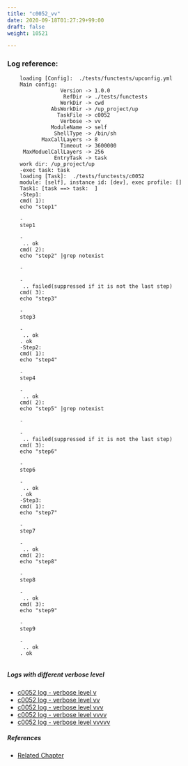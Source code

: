 ```yaml
---
title: "c0052_vv"
date: 2020-09-18T01:27:29+99:00
draft: false
weight: 10521

---
```


### Log reference: <no value>

```
    loading [Config]:  ./tests/functests/upconfig.yml
    Main config:
                 Version -> 1.0.0
                  RefDir -> ./tests/functests
                 WorkDir -> cwd
              AbsWorkDir -> /up_project/up
                TaskFile -> c0052
                 Verbose -> vv
              ModuleName -> self
               ShellType -> /bin/sh
           MaxCallLayers -> 8
                 Timeout -> 3600000
     MaxModuelCallLayers -> 256
               EntryTask -> task
    work dir: /up_project/up
    -exec task: task
    loading [Task]:  ./tests/functests/c0052
    module: [self], instance id: [dev], exec profile: []
    Task1: [task ==> task:  ]
    -Step1:
    cmd( 1):
    echo "step1"
    
    -
    step1
    
    -
     .. ok
    cmd( 2):
    echo "step2" |grep notexist
    
    -
    
    -
     .. failed(suppressed if it is not the last step)
    cmd( 3):
    echo "step3"
    
    -
    step3
    
    -
     .. ok
    . ok
    -Step2:
    cmd( 1):
    echo "step4"
    
    -
    step4
    
    -
     .. ok
    cmd( 2):
    echo "step5" |grep notexist
    
    -
    
    -
     .. failed(suppressed if it is not the last step)
    cmd( 3):
    echo "step6"
    
    -
    step6
    
    -
     .. ok
    . ok
    -Step3:
    cmd( 1):
    echo "step7"
    
    -
    step7
    
    -
     .. ok
    cmd( 2):
    echo "step8"
    
    -
    step8
    
    -
     .. ok
    cmd( 3):
    echo "step9"
    
    -
    step9
    
    -
     .. ok
    . ok
    
```

##### Logs with different verbose level
* [c0052 log - verbose level v](../../logs/c0052_v)
* [c0052 log - verbose level vv](../../logs/c0052_vv)
* [c0052 log - verbose level vvv](../../logs/c0052_vvv)
* [c0052 log - verbose level vvvv](../../logs/c0052_vvvv)
* [c0052 log - verbose level vvvvv](../../logs/c0052_vvvvv)

##### References
* [Related Chapter](../../shell-func/c0052)
